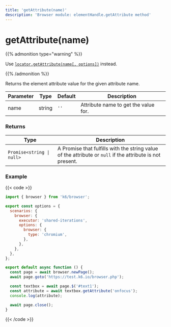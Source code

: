 ```yaml
---
title: 'getAttribute(name)'
description: 'Browser module: elementHandle.getAttribute method'
---
```


# getAttribute(name)

{{% admonition type="warning" %}}

Use [`locator.getAttribute(name[, options])`](https://grafana.com/docs/k6/<K6_VERSION>/javascript-api/k6-experimental/browser/locator/getattribute/) instead.

{{% /admonition %}}

Returns the element attribute value for the given attribute name.

<TableWithNestedRows>

| Parameter       | Type   | Default | Description                                                                                                                                                                                                                                                                                                                                   |
| --------------- | ------ | ------- | --------------------------------------------------------------------------------------------------------------------------------------------------------------------------------------------------------------------------------------------------------------------------------------------------------------------------------------------- |
| name            | string | `''`    | Attribute name to get the value for.                                                                                                                                                                                                                                                                                                          |

</TableWithNestedRows>

### Returns

| Type                      | Description                                                                                               |
| ------------------------- | --------------------------------------------------------------------------------------------------------- |
| `Promise<string \| null>` | A Promise that fulfills with the string value of the attribute or `null` if the attribute is not present. |

### Example

{{< code >}}

```javascript
import { browser } from 'k6/browser';

export const options = {
  scenarios: {
    browser: {
      executor: 'shared-iterations',
      options: {
        browser: {
          type: 'chromium',
        },
      },
    },
  },
};

export default async function () {
  const page = await browser.newPage();
  await page.goto('https://test.k6.io/browser.php');

  const textbox = await page.$('#text1');
  const attribute = await textbox.getAttribute('onfocus');
  console.log(attribute);

  await page.close();
}
```

{{< /code >}}

